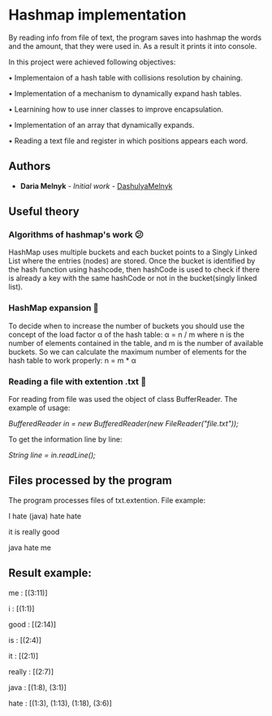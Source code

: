 
# Hashmap implementation

By reading info from file of text, the program saves into hashmap the words and the amount, that they were used in. As a result it prints it into console.

In this project were achieved following objectives:

• Implementaion of a hash table with collisions resolution by chaining.

• Implementation of a mechanism to dynamically expand hash tables.

• Learnining how to use inner classes to improve encapsulation.

• Implementation of an array that dynamically expands.

• Reading a text file and register in which positions appears each word.


## Authors

* **Daria Melnyk** - *Initial work* - [DashulyaMelnyk](https://github.com/DashulyaMelnyk)

## Useful theory

### Algorithms of hashmap's work :confused:

HashMap uses multiple buckets and each bucket points to a Singly Linked List where the entries (nodes) are stored. Once the bucket is identified by the hash function using hashcode, then hashCode is used to check if there is already a key with the same hashCode or not in the bucket(singly linked list).

### HashMap expansion :ghost:

To decide when to increase the number of buckets you should use the concept of the
load factor α of the hash table:
α = n / m
where n is the number of elements contained in the table, and m is the number of
available buckets.
So we can calculate the maximum number of elements for the hash table to work
properly:
n = m * α

### Reading a file with extention .txt 	:speech_balloon:

For reading from file was used the object of class BufferReader. The example of usage:

*BufferedReader in = new BufferedReader(new FileReader("file.txt"));*

To get the information line by line:

*String line = in.readLine();*


## Files processed by the program

The program processes files of txt.extention. File example:

I hate (java) hate hate

it is really good

java hate me

## Result example:

me : [(3:11)]

i : [(1:1)]

good : [(2:14)]

is : [(2:4)]

it : [(2:1)]

really : [(2:7)]

java : [(1:8), (3:1)]

hate : [(1:3), (1:13), (1:18), (3:6)]
